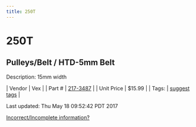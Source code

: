 ```yaml
---
title: 250T
---
```


# 250T
## Pulleys/Belt / HTD-5mm Belt
Description: 	15mm width 

| Vendor | Vex | 
| Part # | [217-3487](http://www.vexrobotics.com/vexpro/motion/belts-and-pulleys/htdbelts15.html) | 
| Unit Price | $15.99 | 
| Tags: | [suggest tags](https://docs.google.com/forms/d/e/1FAIpQLSeWyY8v3RgOty-MyWmh9U0iivNYN_molChYyS-0U-o-kOAv_g/viewform) | 

Last updated: Thu May 18 09:52:42 PDT 2017

 [Incorrect/Incomplete information?](https://docs.google.com/forms/d/e/1FAIpQLSeWyY8v3RgOty-MyWmh9U0iivNYN_molChYyS-0U-o-kOAv_g/viewform)